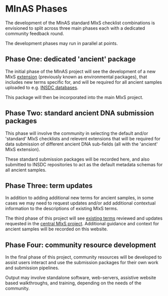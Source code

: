 # MInAS Phases

The development of the MInAS standard MIxS checklist combinations is envisioned to split across three main phases each with a dedicated community feedback round.

The development phases may run in parallel at points. 

## Phase One: dedicated 'ancient' package

The initial phase of the MInAS project will see the development of a new MIxS [extension](https://github.com/GenomicsStandardsConsortium/mixs/wiki/6.-MIxS-environmental-packages) (previously known as environmental packages), that includes new terms specific for, and will be required for all ancient samples uploaded to e.g. [INSDC databases](https://www.insdc.org/).

This package will then be incorporated into the main MIxS project.

## Phase Two: standard ancient DNA submission packages

This phase will involve the community in selecting the default and/or 'standard' MIxS checklists and relevent extensions that will be required for data submission of different ancient DNA sub-fields (all with the 'ancient' MIxS extension). 

These standard submission packages will be recorded here, and also submitted to INSDC repositories to act as the default metadata schemas for all ancient samples.

## Phase Three: term updates

In addition to adding additional new terms for ancient samples, in some cases we may need to request updates and/or add additional contextual information to the descriptions of existing MIxS terms. 

The third phase of this project will see [existing terms](https://genomicsstandardsconsortium.github.io/mixs/) reviewed and updates requested in the [central MIxS project](https://github.com/GenomicsStandardsConsortium/mixs). Additional guidance and context for ancient samples will be recorded on this website.

## Phase Four: community resource development

In the final phase of this project, community resources will be developed to assist users interact and use the submission packages for their own work and submission pipelines. 

Output may involve standalone software, web-servers, assistive website based walkthroughs, and training, depending on the needs of the community.